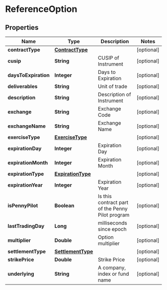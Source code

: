 # ReferenceOption

## Properties
Name | Type | Description | Notes
------------ | ------------- | ------------- | -------------
**contractType** | [**ContractType**](ContractType.md) |  |  [optional]
**cusip** | **String** | CUSIP of Instrument |  [optional]
**daysToExpiration** | **Integer** | Days to Expiration |  [optional]
**deliverables** | **String** | Unit of trade |  [optional]
**description** | **String** | Description of Instrument |  [optional]
**exchange** | **String** | Exchange Code |  [optional]
**exchangeName** | **String** | Exchange Name |  [optional]
**exerciseType** | [**ExerciseType**](ExerciseType.md) |  |  [optional]
**expirationDay** | **Integer** | Expiration Day |  [optional]
**expirationMonth** | **Integer** | Expiration Month |  [optional]
**expirationType** | [**ExpirationType**](ExpirationType.md) |  |  [optional]
**expirationYear** | **Integer** | Expiration Year |  [optional]
**isPennyPilot** | **Boolean** | Is this contract part of the Penny Pilot program |  [optional]
**lastTradingDay** | **Long** | milliseconds since epoch |  [optional]
**multiplier** | **Double** | Option multiplier |  [optional]
**settlementType** | [**SettlementType**](SettlementType.md) |  |  [optional]
**strikePrice** | **Double** | Strike Price |  [optional]
**underlying** | **String** | A company, index or fund name |  [optional]

